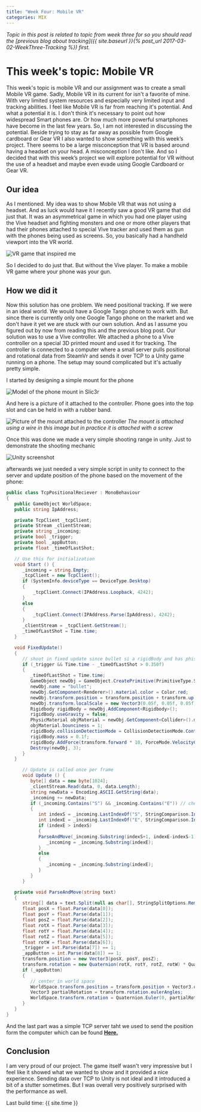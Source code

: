 ```yaml
---
title: "Week Four: Mobile VR"
categories: MIX
---
```


_Topic in this post is related to topic from week three for so you should read the [previous blog about tracking]({{ site.baseurl }}{% post_url 2017-03-02-WeekThree-Tracking %}) first._

# This week's topic: Mobile VR

This week's topic is mobile VR and our assignment was to create a small Mobile VR game. Sadly, Mobile VR in its current for isn't a favorite of mine. With very limited system resources and especially very limited input and tracking abilities. I feel like Mobile VR is far from reaching it's potential. And what a potential it is.
I don't think it's necessary to point out how widespread Smart phones are. Or how much more powerful smartphones have become in the last few years. So, I am not interested in discussing the potential.
Beside trying to stay as far away as possible from Google cardboard or Gear VR I also wanted to show something with this week’s project. There seems to be a large misconception that VR is based around having a headset on your head. A misconception I don't like. And so I decided that with this week’s project we will explore potential for VR without the use of a headset and maybe even evade using Google Cardboard or Gear VR.

## Our idea

As I mentioned. My idea was to show Mobile VR that was not using a headset. And as luck would have it I recently saw a good VR game that did just that. It was an asymmetrical game in which you had one player using the Vive headset and fighting monsters and one or more other players that had their phones attached to special Vive tracker and used them as gun with the phones being used as screens. So, you basically had a handheld viewport into the VR world.

![VR game that inspired me]({{site.url}}/images/MixWeekFourMobileVR/game_example.jpg)

So I decided to do just that. But without the Vive player. To make a mobile VR game where your phone was your gun.

## How we did it

Now this solution has one problem. We need positional tracking. If we were in an ideal world. We would have a Google Tango phone to work with. But since there is currently only one Google Tango phone on the market and we don't have it yet we are stuck with our own solution. And as I assume you figured out by now from reading this and the previous blog post. Our solution was to use a Vive controller. We attached a phone to a Vive controller on a special 3D printed mount and used it for tracking. The controller is connected to a computer where a small server pulls positional and rotational data from SteamVr and sends it over TCP to a Unity game running on a phone. The setup may sound complicated but it's actually pretty simple.

I started by designing a simple mount for the phone

![Model of the phone mount in Slic3r]({{site.url}}/images/MixWeekFourMobileVR/slic3r_screenshot.jpg "Screenshot of model of the phone mount in Slic3r")

And here is a picture of it attached to the controller. Phone goes into the top slot and can be held in with a rubber band.

![Picture of the mount attached to the controller]({{site.url}}/images/MixWeekFourMobileVR/printed_attached_holder.jpg "Picture of the mount attached to the controller")
*The mount is attached using a wire in this image but in practice it is attached with a screw*

Once this was done we made a very simple shooting range in unity. Just to demonstrate the shooting mechanic

![Unity screenshot]({{site.url}}/images/MixWeekFourMobileVR/unity_shootingrange_screenshot.jpg "Unity screenshot of the shooting range")

afterwards we just needed a very simple script in unity to connect to the server and update position of the phone based on the movement of the phone:

```csharp
public class TcpPositionalReciever : MonoBehaviour
{
   public GameObject WorldSpace;
   public string IpAddress;

   private TcpClient _tcpClient;
   private Stream _clientStream;
   private string _incoming;
   private bool _trigger;
   private bool _appButton;
   private float _timeOfLastShot;

   // Use this for initialization
   void Start () {
      _incoming = string.Empty;
      _tcpClient = new TcpClient();
      if (SystemInfo.deviceType == DeviceType.Desktop)
      {
          _tcpClient.Connect(IPAddress.Loopback, 4242);
      }
      else
      {
          _tcpClient.Connect(IPAddress.Parse(IpAddress), 4242);
      }
      _clientStream = _tcpClient.GetStream();
      _timeOfLastShot = Time.time;
   }

   void FixedUpdate()
   {
      // shoot in fixed update since bullet si a rigidBody and has phisics
      if (_trigger && Time.time - _timeOfLastShot > 0.350f)
      {
         _timeOfLastShot = Time.time;
         GameObject newObj = GameObject.CreatePrimitive(PrimitiveType.Sphere);
         newObj.name = "bullet";
         newObj.GetComponent<Renderer>().material.color = Color.red;
         newObj.transform.position = transform.position + transform.up * -0.05f;
         newObj.transform.localScale = new Vector3(0.05f, 0.05f, 0.05f);
         Rigidbody rigidBody = newObj.AddComponent<Rigidbody>();
         rigidBody.useGravity = false;
         PhysicMaterial objMaterial = newObj.GetComponent<Collider>().material = new PhysicMaterial();
         objMaterial.bounciness = 1;
         rigidBody.collisionDetectionMode = CollisionDetectionMode.Continuous;
         rigidBody.mass = 0.1f;
         rigidBody.AddForce(transform.forward * 10, ForceMode.VelocityChange);
         Destroy(newObj, 3);
      }
   }

      // Update is called once per frame
      void Update () {
         byte[] data = new byte[1024];
         _clientStream.Read(data, 0, data.Length);
         string newData = Encoding.ASCII.GetString(data);
         _incoming += newData;
         if (_incoming.Contains("S") && _incoming.Contains("E")) // check for start and end of message
         {
            int indexS = _incoming.LastIndexOf("S", StringComparison.InvariantCulture);
            int indexE = _incoming.LastIndexOf("E", StringComparison.InvariantCulture);
            if (indexE > indexS)
            {
            ParseAndMove(_incoming.Substring(indexS+1, indexE-indexS-1));
               _incoming = _incoming.Substring(indexE);
            }
            else
            {
               _incoming = _incoming.Substring(indexE);
            }
         }
      }

   private void ParseAndMove(string text)
   {
      string[] data = text.Split(null as char[], StringSplitOptions.RemoveEmptyEntries);
      float posX = float.Parse(data[0]);
      float posY = float.Parse(data[1]);
      float posZ = float.Parse(data[2]);
      float rotX = float.Parse(data[3]);
      float rotY = float.Parse(data[4]);
      float rotZ = float.Parse(data[5]);
      float rotW = float.Parse(data[6]);
      _trigger = int.Parse(data[7]) == 1;
      _appButton = int.Parse(data[8]) == 1;
      transform.position = new Vector3(posX, posY, posZ);
      transform.rotation = new Quaternion(rotX, rotY, rotZ, rotW) * Quaternion.AngleAxis(70f, Vector3.right);
      if (_appButton)
      {
         // center in world space
         WorldSpace.transform.position = transform.position + Vector3.down * 1.7f;
         Vector3 partialRotation = transform.rotation.eulerAngles;
         WorldSpace.transform.rotation = Quaternion.Euler(0, partialRotation.y, 0);
      }
   }
}
```
And the last part was a simple TCP server taht we used to send the position form the computer which can be found **[Here.](https://github.com/dmweis/SteamVrTest)**

## Conclusion

I am very proud of our project. The game itself wasn't very impressive but I feel like it showed what we wanted to show and it provided a nice experience. Sending data over TCP to Unity is not ideal and it introduced a bit of a stutter sometimes. But I was overall very positively surprised with the performance as well.

Last build time: {{ site.time }}
